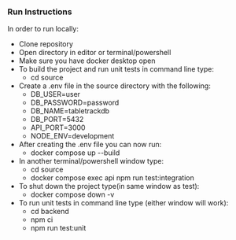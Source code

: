 ### Run Instructions
In order to run locally:
- Clone repository
- Open directory in editor or terminal/powershell
- Make sure you have docker desktop open
- To build the project and run unit tests in command line type:
  - cd source
- Create a .env file in the source directory with the following:
  - DB_USER=user
  - DB_PASSWORD=password
  - DB_NAME=tabletrackdb
  - DB_PORT=5432
  - API_PORT=3000
  - NODE_ENV=development
- After creating the .env file you can now run:
  - docker compose up --build
- In another terminal/powershell window type:
  - cd source
  - docker compose exec api npm run test:integration
- To shut down the project type(in same window as test):
  - docker compose down -v
- To run unit tests in command line type (either window will work):
  - cd backend
  - npm ci
  - npm run test:unit